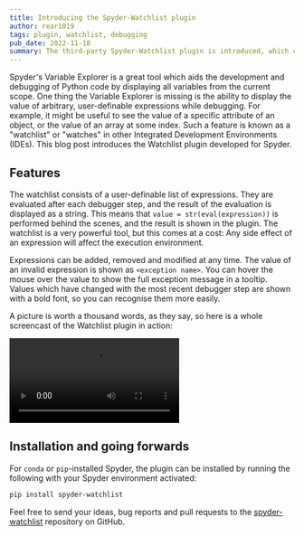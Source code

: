 ```yaml
---
title: Introducing the Spyder-Watchlist plugin
author: rear1019
tags: plugin, watchlist, debugging
pub_date: 2022-11-18
summary: The third-party Spyder-Watchlist plugin is introduced, which can display and continually update the values of arbitrary, user-defined expressions while the debugger is active, and it's shown how to use this powerful tool for quickly exploring and debugging your code.
---
```


Spyder's Variable Explorer is a great tool which aids the development and debugging of Python code by displaying all variables from the current scope.
One thing the Variable Explorer is missing is the ability to display the value of arbitrary, user-definable expressions while debugging.
For example, it might be useful to see the value of a specific attribute of an object, or the value of an array at some index.
Such a feature is known as a "watchlist" or "watches" in other Integrated Development Environments (IDEs).
This blog post introduces the Watchlist plugin developed for Spyder.

## Features

The watchlist consists of a user-definable list of expressions.
They are evaluated after each debugger step, and the result of the evaluation is displayed as a string.
This means that `value = str(eval(expression))` is performed behind the scenes, and the result is shown in the plugin.
The watchlist is a very powerful tool, but this comes at a cost: Any side effect of an expression will affect the execution environment.

Expressions can be added, removed and modified at any time.
The value of an invalid expression is shown as `<exception name>`.
You can hover the mouse over the value to show the full exception message in a tooltip.
Values which have changed with the most recent debugger step are shown with a bold font, so you can recognise them more easily.

A picture is worth a thousand words, as they say, so here is a whole screencast of the Watchlist plugin in action:

<video controls>
  <source src="screencast.webm" type="video/webm">
  <source src="screencast.mp4" type="video/mp4">
  <track kind="captions">
  Sorry, your browser doesn’t support HTML5 video. Download the <a href="screencast.mp4">MP4 file</a>
</video>

## Installation and going forwards

For `conda` or `pip`-installed Spyder, the plugin can be installed by running the following with your Spyder environment activated:

```bash
pip install spyder-watchlist
```

Feel free to send your ideas, bug reports and pull requests to the [spyder-watchlist](https://github.com/procitec/spyder-watchlist) repository on GitHub.
